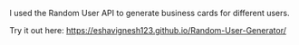 I used the Random User API to generate business cards for different users. 

Try it out here: https://eshavignesh123.github.io/Random-User-Generator/

